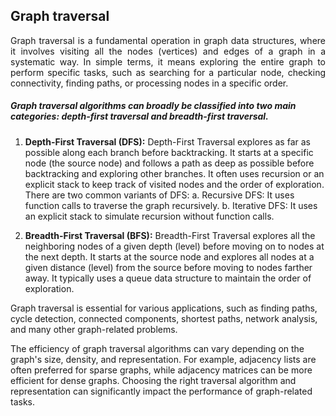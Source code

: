 ## Graph traversal

<div style="text-align: justify">
    Graph traversal is a fundamental operation in graph data structures, where it involves visiting all the nodes (vertices) and edges of a graph in a systematic way. In simple terms, it means exploring the entire graph to perform specific tasks, such as searching for a particular node, checking connectivity, finding paths, or processing nodes in a specific order.
</div>

##### Graph traversal algorithms can broadly be classified into two main categories: depth-first traversal and breadth-first traversal.

1. **Depth-First Traversal (DFS):**
   Depth-First Traversal explores as far as possible along each branch before backtracking. It starts at a specific node (the source node) and follows a path as deep as possible before backtracking and exploring other branches. It often uses recursion or an explicit stack to keep track of visited nodes and the order of exploration. There are two common variants of DFS:
      a. Recursive DFS: It uses function calls to traverse the graph recursively.
      b. Iterative DFS: It uses an explicit stack to simulate recursion without function calls.

2. **Breadth-First Traversal (BFS):**
   Breadth-First Traversal explores all the neighboring nodes of a given depth (level) before moving on to nodes at the next depth. It starts at the source node and explores all nodes at a given distance (level) from the source before moving to nodes farther away. It typically uses a queue data structure to maintain the order of exploration.

Graph traversal is essential for various applications, such as finding paths, cycle detection, connected components, shortest paths, network analysis, and many other graph-related problems.


The efficiency of graph traversal algorithms can vary depending on the graph's size, density, and representation. For example, adjacency lists are often preferred for sparse graphs, while adjacency matrices can be more efficient for dense graphs. Choosing the right traversal algorithm and representation can significantly impact the performance of graph-related tasks.